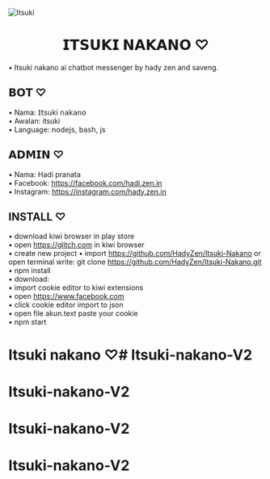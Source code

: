 ![Itsuki](https://i.ibb.co/S7NGyqQ/441990035-719770016836199-2138699235077975555-n-jpg-stp-dst-jpg-p480x480-nc-cat-109-ccb-1-7-nc-sid-9.jpg) 

<h1 align="center">𝗜𝗧𝗦𝗨𝗞𝗜 𝗡𝗔𝗞𝗔𝗡𝗢 ♡</h1>

• Itsuki nakano ai chatbot messenger by hady zen and saveng. <br />

## 𝗕𝗢𝗧 ♡

• Nama: 𝖨𝗍𝗌𝗎𝗄𝗂 𝗇𝖺𝗄𝖺𝗇𝗈 <br />
• Awalan: itsuki <br />
• Language: 𝗇𝗈𝖽𝖾𝗃𝗌, 𝖻𝖺𝗌𝗁, js <br />

## 𝗔𝗗𝗠𝗜𝗡 ♡

• Nama: Hadi pranata <br />
• Facebook: https://facebook.com/hadi.zen.in <br />
• Instagram: https://instagram.com/hady.zen.in

## INSTALL ♡

• download kiwi browser in play store <br />
• open https://glitch.com in kiwi browser <br />
• create new project 
• import https://github.com/HadyZen/Itsuki-Nakano or open terminal write: git clone https://github.com/HadyZen/Itsuki-Nakano.git <br />
• npm install <br />
• download: <br />
• import cookie editor to kiwi extensions <br />
• open https://www.facebook.com <br />
• click cookie editor import to json <br />
• open file akun.text paste your cookie <br />
• npm start 

# Itsuki nakano ♡# Itsuki-nakano-V2
# Itsuki-nakano-V2
# Itsuki-nakano-V2
# Itsuki-nakano-V2
